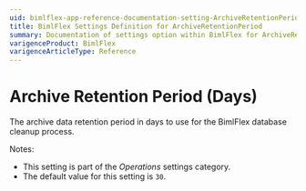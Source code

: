 ```yaml
---
uid: bimlflex-app-reference-documentation-setting-ArchiveRetentionPeriod
title: BimlFlex Settings Definition for ArchiveRetentionPeriod
summary: Documentation of settings option within BimlFlex for ArchiveRetentionPeriod
varigenceProduct: BimlFlex
varigenceArticleType: Reference
---
```


# Archive Retention Period (Days)

The archive data retention period in days to use for the BimlFlex database cleanup process.

Notes:

* This setting is part of the *Operations* settings category.
* The default value for this setting is `30`.
